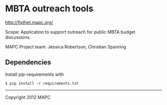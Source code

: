 # MBTA outreach tools

http://fixthet.mapc.org/

Scope: Application to support outreach for public MBTA budget discussions.

MAPC Project team: Jessica Robertson, Christian Spanring

## Dependencies

Install pip-requirements with

	$ pip install -r requirements.txt

---

Copyright 2012 MAPC